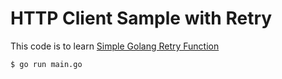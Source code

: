 # HTTP Client Sample with Retry

This code is to learn [Simple Golang Retry Function](https://upgear.io/blog/simple-golang-retry-function/)

```console
$ go run main.go
```